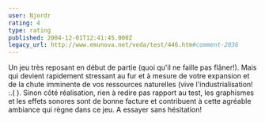 ```yaml
---
user: Njordr
rating: 4
type: rating
published: 2004-12-01T12:41:45.000Z
legacy_url: http://www.emunova.net/veda/test/446.htm#comment-2036
---
```

Un jeu très reposant en début de partie (quoi qu'il ne faille pas flâner!). Mais qui devient rapidement stressant au fur et à mesure de votre expansion et de la chute imminente de vos ressources naturelles (vive l'industrialisation! :.( ). Sinon côté réalisation, rien à redire pas rapport au test, les graphismes et les effets sonores sont de bonne facture et contribuent à cette agréable ambiance qui règne dans ce jeu.
A essayer sans hésitation!